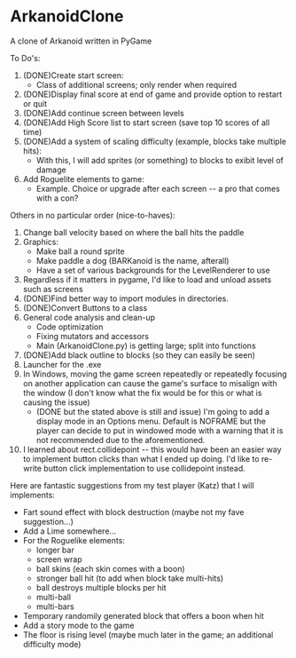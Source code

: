 # ArkanoidClone
A clone of Arkanoid written in PyGame

To Do's:

1. (DONE)Create start screen:
    - Class of additional screens; only render when required
2. (DONE)Display final score at end of game and provide option to restart or quit
3. (DONE)Add continue screen between levels
4. (DONE)Add High Score list to start screen (save top 10 scores of all time)
5. (DONE)Add a system of scaling difficulty (example, blocks take multiple hits):
    - With this, I will add sprites (or something) to blocks to exibit level of damage
6. Add Roguelite elements to game:
    - Example. Choice or upgrade after each screen -- a pro that comes with a con?

Others in no particular order (nice-to-haves):

1. Change ball velocity based on where the ball hits the paddle
2. Graphics:
    - Make ball a round sprite
    - Make paddle a dog (BARKanoid is the name, afterall)
    - Have a set of various backgrounds for the LevelRenderer to use
3. Regardless if it matters in pygame, I'd like to load and unload assets such as screens
4. (DONE)Find better way to import modules in directories.
5. (DONE)Convert Buttons to a class
6. General code analysis and clean-up
    - Code optimization
    - Fixing mutators and accessors
    - Main (ArkanoidClone.py) is getting large; split into functions
7. (DONE)Add black outline to blocks (so they can easily be seen)
8. Launcher for the .exe
9. In Windows, moving the game screen repeatedly or repeatedly focusing on another application can cause the game's surface to misalign with the window (I don't know what the fix would be for this or what is causing the issue)
    - (DONE but the stated above is still and issue) I'm going to add a display mode in an Options menu. Default is NOFRAME but the player can decide to put in windowed mode with a warning that it is not recommended due to the aforementioned.
10. I learned about rect.collidepoint -- this would have been an easier way to implement button clicks than what I ended up doing. I'd like to re-write button click implementation to use collidepoint instead.

Here are fantastic suggestions from my test player (Katz) that I will implements:
- Fart sound effect with block destruction (maybe not my fave suggestion...)
- Add a Lime somewhere...
- For the Roguelike elements:
    - longer bar
    - screen wrap
    - ball skins (each skin comes with a boon)
    - stronger ball hit (to add when block take multi-hits)
    - ball destroys multiple blocks per hit
    - multi-ball
    - multi-bars
- Temporary randomily generated block that offers a boon when hit
- Add a story mode to the game
- The floor is rising level (maybe much later in the game; an additional difficulty mode)